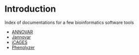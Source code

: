 # Introduction
Index of documentations for a few bioinformatics software tools

- [ANNOVAR](http://docs.openbioinformatics.org/projects/annovar/)
- [Jannovar](http://docs.openbioinformatics.org/projects/jannovar/)
- [iCAGES](http://docs.openbioinformatics.org/projects/icages/)
- [Phenolyzer](docs.openbioinformatics.org/projects/phenolyzer/)
